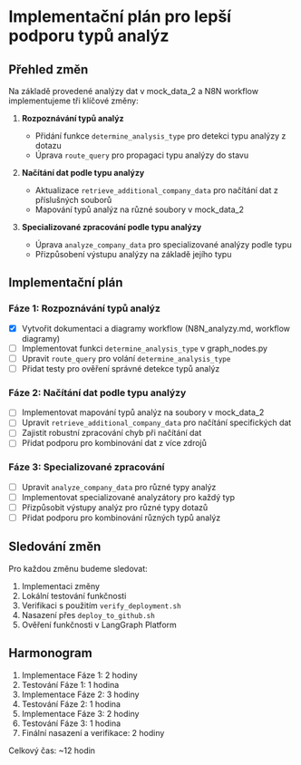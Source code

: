 # Implementační plán pro lepší podporu typů analýz

## Přehled změn

Na základě provedené analýzy dat v mock_data_2 a N8N workflow implementujeme tři klíčové změny:

1. **Rozpoznávání typů analýz**
   - Přidání funkce `determine_analysis_type` pro detekci typu analýzy z dotazu
   - Úprava `route_query` pro propagaci typu analýzy do stavu

2. **Načítání dat podle typu analýzy**
   - Aktualizace `retrieve_additional_company_data` pro načítání dat z příslušných souborů
   - Mapování typů analýz na různé soubory v mock_data_2

3. **Specializované zpracování podle typu analýzy**
   - Úprava `analyze_company_data` pro specializované analýzy podle typu
   - Přizpůsobení výstupu analýzy na základě jejího typu

## Implementační plán

### Fáze 1: Rozpoznávání typů analýz
- [x] Vytvořit dokumentaci a diagramy workflow (N8N_analyzy.md, workflow diagramy)
- [ ] Implementovat funkci `determine_analysis_type` v graph_nodes.py
- [ ] Upravit `route_query` pro volání `determine_analysis_type`
- [ ] Přidat testy pro ověření správné detekce typů analýz

### Fáze 2: Načítání dat podle typu analýzy
- [ ] Implementovat mapování typů analýz na soubory v mock_data_2
- [ ] Upravit `retrieve_additional_company_data` pro načítání specifických dat
- [ ] Zajistit robustní zpracování chyb při načítání dat
- [ ] Přidat podporu pro kombinování dat z více zdrojů

### Fáze 3: Specializované zpracování
- [ ] Upravit `analyze_company_data` pro různé typy analýz
- [ ] Implementovat specializované analyzátory pro každý typ
- [ ] Přizpůsobit výstupy analýz pro různé typy dotazů
- [ ] Přidat podporu pro kombinování různých typů analýz

## Sledování změn

Pro každou změnu budeme sledovat:
1. Implementaci změny
2. Lokální testování funkčnosti
3. Verifikaci s použitím `verify_deployment.sh`
4. Nasazení přes `deploy_to_github.sh`
5. Ověření funkčnosti v LangGraph Platform

## Harmonogram

1. Implementace Fáze 1: 2 hodiny
2. Testování Fáze 1: 1 hodina
3. Implementace Fáze 2: 3 hodiny
4. Testování Fáze 2: 1 hodina
5. Implementace Fáze 3: 2 hodiny
6. Testování Fáze 3: 1 hodina
7. Finální nasazení a verifikace: 2 hodiny

Celkový čas: ~12 hodin
